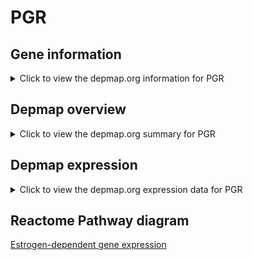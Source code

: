 <h1>PGR</h1>

<h2>Gene information</h2>
<details>
  <summary>Click to view the depmap.org information for PGR</summary>
  <iframe src="https://depmap.org/portal/gene/PGR?tab=about" style="border:none;width:100%;height:800px"></iframe>
</details>

<h2>Depmap overview</h2>
<details>
  <summary>Click to view the depmap.org summary for PGR</summary>
  <iframe src="https://depmap.org/portal/gene/PGR?tab=overview" style="border:none;width:100%;height:800px"></iframe>
</details>

<h2>Depmap expression</h2>
<details>
  <summary>Click to view the depmap.org expression data for PGR</summary>
  <iframe src="https://depmap.org/portal/gene/PGR?tab=characterization" style="border:none;width:100%;height:800px"></iframe>
</details>



<h2>Reactome Pathway diagram</h2>
<a href="https://reactome.org/PathwayBrowser/#/R-HSA-9018519" target="_BLANK">Estrogen-dependent gene expression</a>



